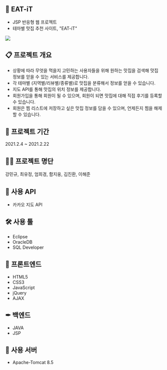 ## 🍕 EAT-iT
* JSP 반응형 웹 프로젝트
* 테마별 맛집 추천 사이트, "EAT-iT"
<img src="/Docs/eatit.gif">


## 📋 프로젝트 개요
* 상황에 따라 무엇을 먹을지 고민하는 사용자들을 위해 원하는 맛집을 검색해 맛집 정보를 얻을 수 있는 서비스를 제공합니다.
* 각 테마별 (지역별/리뷰별/종류별)로 맛집을 분류해서 정보를 얻을 수 있습니다.
* 지도 API를 통해 맛집의 위치 정보를 제공합니다.
* 회원가입을 통해 회원이 될 수 있으며, 회원이 되면 맛집에 대해 직접 후기를 등록할 수 있습니다.
* 회원은 찜 리스트에 저장하고 싶은 맛집 정보를 담을 수 있으며, 언제든지 찜을 해제할 수 있습니다.


## 📅 프로젝트 기간
2021.2.4 ~ 2021.2.22


## 👫👬 프로젝트 명단
강민규, 최유정, 엄희경, 함지웅, 김진환, 이해준


## 📎 사용 API
* 카카오 지도 API


## 🛠 사용 툴
* Eclipse
* OracleDB
* SQL Developer


## 🎈 프론트엔드
* HTML5
* CSS3
* JavaScript
* jQuery
* AJAX


## ✒ 백엔드
* JAVA
* JSP


## 📌 사용 서버
* Apache-Tomcat 8.5
